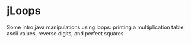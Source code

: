 jLoops
======
Some intro java manipulations using loops: printing a multiplication table, ascii values, reverse digits, and perfect squares
